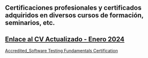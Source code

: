 Certificaciones profesionales y certificados adquiridos en diversos cursos de formación, seminarios, etc.
-
[Enlace al CV Actualizado - Enero 2024](CV-Matias-Sinare.pdf)
-

[Accredited_Software Testing Fundamentals Certification]([http://www.ejemplo.com](https://badgr.com/public/assertions/TUVhAmV7QBe3XJySOKEoqA)https://badgr.com/public/assertions/TUVhAmV7QBe3XJySOKEoqA)

